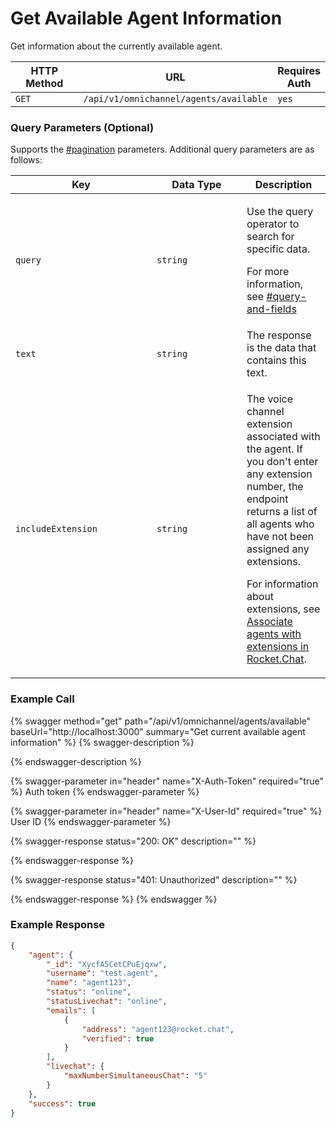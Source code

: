 # Get Available Agent Information

Get information about the currently available agent. &#x20;

<table><thead><tr><th width="165">HTTP Method</th><th width="287">URL</th><th>Requires Auth</th></tr></thead><tbody><tr><td><code>GET</code></td><td><code>/api/v1/omnichannel/agents/available</code></td><td><code>yes</code></td></tr></tbody></table>

### Query Parameters (Optional)

Supports the [#pagination](../../../../#pagination "mention") parameters. Additional query parameters are as follows:

<table><thead><tr><th width="210">Key</th><th width="128">Data Type</th><th>Description</th></tr></thead><tbody><tr><td><code>query</code></td><td><code>string</code></td><td><p>Use the query operator to search for specific data. </p><p></p><p>For more information, see <a data-mention href="../../../../#query-and-fields">#query-and-fields</a></p></td></tr><tr><td><code>text</code></td><td><code>string</code></td><td>The response is the data that contains this text.</td></tr><tr><td><code>includeExtension</code></td><td><code>string</code></td><td><p>The voice channel extension associated with the agent. If you don't enter any extension number, the endpoint returns a list of all agents who have not been assigned any extensions.</p><p></p><p>For information about extensions, see <a href="https://docs.rocket.chat/use-rocket.chat/rocket.chat-voice-channel/voice-channel-admin-guide/configure-with-an-active-pbx-server/associate-agents-with-extensions-in-rocket.chat">Associate agents with extensions in Rocket.Chat</a>.</p></td></tr></tbody></table>

### Example Call

{% swagger method="get" path="/api/v1/omnichannel/agents/available" baseUrl="http://localhost:3000" summary="Get current available agent information" %}
{% swagger-description %}

{% endswagger-description %}

{% swagger-parameter in="header" name="X-Auth-Token" required="true" %}
Auth token
{% endswagger-parameter %}

{% swagger-parameter in="header" name="X-User-Id" required="true" %}
User ID
{% endswagger-parameter %}

{% swagger-response status="200: OK" description="" %}

{% endswagger-response %}

{% swagger-response status="401: Unauthorized" description="" %}

{% endswagger-response %}
{% endswagger %}

### Example Response

```json
{
    "agent": {
        "_id": "XycfA5CetCPuEjqxw",
        "username": "test.agent",
        "name": "agent123",
        "status": "online",
        "statusLivechat": "online",
        "emails": [
            {
                "address": "agent123@rocket.chat",
                "verified": true
            }
        ],       
        "livechat": {
            "maxNumberSimultaneousChat": "5"
        }
    },
    "success": true
}
```
